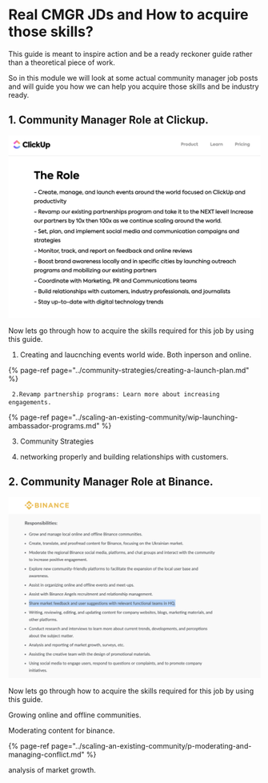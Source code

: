 # Real CMGR JDs and How to acquire those skills?

This guide is meant to inspire action and be a ready reckoner guide rather than a theoretical piece of work.

So in this module we will look at some actual community manager job posts and will guide you how we can help you acquire those skills and be industry ready.

## 1. Community Manager Role at Clickup.

![](../.gitbook/assets/screenshot-2020-09-29-at-9.44.41-pm.png)

Now lets go through how to acquire the skills required for this job by using this guide.

1. Creating and laucnching events world wide. Both inperson and online.

{% page-ref page="../community-strategies/creating-a-launch-plan.md" %}



     2.Revamp partnership programs: Learn more about increasing engagements.

{% page-ref page="../scaling-an-existing-community/wip-launching-ambassador-programs.md" %}

3. Community Strategies

4. networking properly and building relationships with customers.

## 2. Community Manager Role at Binance.

![](../.gitbook/assets/screenshot-2020-09-29-at-9.43.23-pm.png)

Now lets go through how to acquire the skills required for this job by using this guide.

Growing online and offline communities.



Moderating content for binance.

{% page-ref page="../scaling-an-existing-community/p-moderating-and-managing-conflict.md" %}



analysis of market growth.



